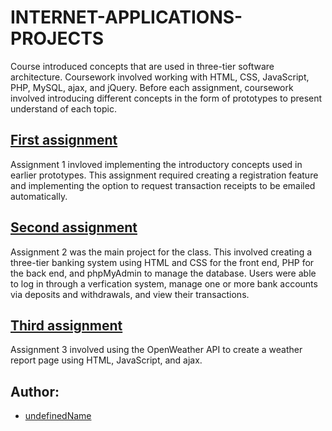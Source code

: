 # INTERNET-APPLICATIONS-PROJECTS

Course introduced concepts that are used in three-tier software architecture. Coursework involved working with HTML, CSS, JavaScript, PHP, MySQL, ajax, and jQuery. Before each assignment, coursework involved introducing different concepts in the form of prototypes to present understand of each topic.

## [First assignment](https://github.com/undefinedName/INTERNET-APPLICATIONS-PROJECTS/tree/master/A1)
Assignment 1 invloved implementing the introductory concepts used in earlier prototypes. This assignment required creating a registration feature and implementing the option to request transaction receipts to be emailed automatically.
## [Second assignment](https://github.com/undefinedName/INTERNET-APPLICATIONS-PROJECTS/tree/master/A2)
Assignment 2 was the main project for the class. This involved creating a three-tier banking system using HTML and CSS for the front end, PHP for the back end, and phpMyAdmin to manage the database. Users were able to log in through a verfication system, manage one or more bank accounts via deposits and withdrawals, and view their transactions.
## [Third assignment](https://github.com/undefinedName/INTERNET-APPLICATIONS-PROJECTS/tree/master/A3)
Assignment 3 involved using the OpenWeather API to create a weather report page using HTML, JavaScript, and ajax.

## Author:
* [undefinedName](https://github.com/undefinedName)
